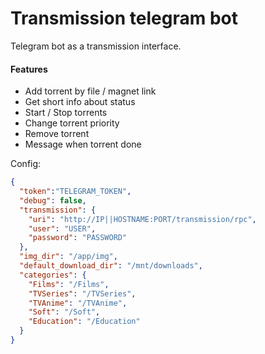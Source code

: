 # Transmission telegram bot

Telegram bot as a transmission interface.

#### Features
 * Add torrent by file / magnet link
 * Get short info about status
 * Start / Stop torrents
 * Change torrent priority
 * Remove torrent
 * Message when torrent done

Config:
```json
{
  "token":"TELEGRAM_TOKEN",
  "debug": false,
  "transmission": {
    "uri": "http://IP||HOSTNAME:PORT/transmission/rpc",
    "user": "USER",
    "password": "PASSWORD"
  },
  "img_dir": "/app/img",
  "default_download_dir": "/mnt/downloads",
  "categories": {
    "Films": "/Films",
    "TVSeries": "/TVSeries",
    "TVAnime": "/TVAnime",
    "Soft": "/Soft",
    "Education": "/Education"
  }
}
```